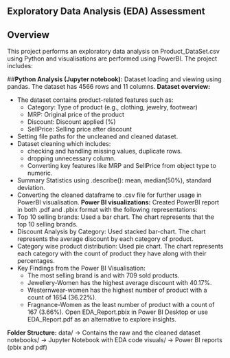 ## Exploratory Data Analysis (EDA) Assessment
## Overview
This project performs an exploratory data analysis on Product_DataSet.csv using Python and visualisations are performed using PowerBI. The project includes:

##**Python Analysis (Jupyter notebook):**
Dataset loading and viewing using pandas. The dataset has 4566 rows and 11 columns.
**Dataset overview:**
- The dataset contains product-related features such as:
    - Category: Type of product (e.g., clothing, jewelry, footwear)
    - MRP: Original price of the product
    - Discount: Discount applied (%)
    - SellPrice: Selling price after discount
- Setting file paths for the uncleaned and cleaned dataset.
- Dataset cleaning which includes:
    - checking and handling missing values, duplicate rows.
    - dropping unnecessary column.
    - Converting key features like MRP and SellPrice from object type to numeric.
- Summary Statistics using .describe(): mean, median(50%), standard deviation.
- Converting the cleaned dataframe to .csv file for further usage in PowerBI visualisation.
**Power BI visualizations:**
Created PowerBI report in both .pdf and .pbix format with the following representations:
- Top 10 selling brands: Used a bar chart. The chart represents that the top 10 selling brands.
- Discount Analysis by Category: Used stacked bar-chart. The chart represents the average discount by each category of product.
- Category wise product distribution: Used pie chart. The chart represents each category with the count of product they have along with their percentages.
- Key Findings from the Power BI Visualisation:
  - The most selling brand is and with 709 sold products.
  - Jewellery-Women has the highest average discount with 40.17%.
  - Westernwear-women has the highest number of product with a count of 1654 (36.22%).
  - Fragnance-Women as the least number of product with a count of 167 (3.66%).
Open EDA_Report.pbix in Power BI Desktop or use EDA_Report.pdf as an alternative to explore insights.

**Folder Structure:**
data/ → Contains the raw and the cleaned dataset
notebooks/ → Jupyter Notebook with EDA code
visuals/ → Power BI reports (pbix and pdf)
